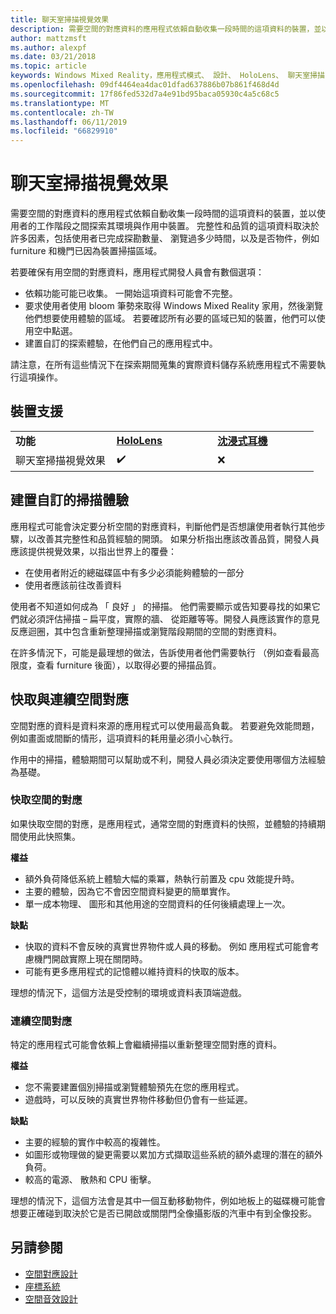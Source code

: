 ```yaml
---
title: 聊天室掃描視覺效果
description: 需要空間的對應資料的應用程式依賴自動收集一段時間的這項資料的裝置，並以使用者的工作階段之間探索其環境與作用中裝置。
author: mattzmsft
ms.author: alexpf
ms.date: 03/21/2018
ms.topic: article
keywords: Windows Mixed Reality，應用程式模式、 設計、 HoloLens、 聊天室掃描，空間的對應，介面重構，網格
ms.openlocfilehash: 09df4464ea4dac01dfad637886b07b861f468d4d
ms.sourcegitcommit: 17f86fed532d7a4e91bd95baca05930c4a5c68c5
ms.translationtype: MT
ms.contentlocale: zh-TW
ms.lasthandoff: 06/11/2019
ms.locfileid: "66829910"
---
```

# <a name="room-scan-visualization"></a>聊天室掃描視覺效果

需要空間的對應資料的應用程式依賴自動收集一段時間的這項資料的裝置，並以使用者的工作階段之間探索其環境與作用中裝置。 完整性和品質的這項資料取決於許多因素，包括使用者已完成探勘數量、 瀏覽過多少時間，以及是否物件，例如 furniture 和機門已因為裝置掃描區域。

若要確保有用空間的對應資料，應用程式開發人員會有數個選項：
* 依賴功能可能已收集。 一開始這項資料可能會不完整。
* 要求使用者使用 bloom 筆勢來取得 Windows Mixed Reality 家用，然後瀏覽他們想要使用體驗的區域。 若要確認所有必要的區域已知的裝置，他們可以使用空中點選。
* 建置自訂的探索體驗，在他們自己的應用程式中。

請注意，在所有這些情況下在探索期間蒐集的實際資料儲存系統應用程式不需要執行這項操作。

## <a name="device-support"></a>裝置支援

<table>
    <colgroup>
    <col width="33%" />
    <col width="33%" />
    <col width="33%" />
    </colgroup>
    <tr>
        <td><strong>功能</strong></td>
        <td><a href="hololens-hardware-details.md"><strong>HoloLens</strong></a></td>
        <td><a href="immersive-headset-hardware-details.md"><strong>沈浸式耳機</strong></a></td>
    </tr>
     <tr>
        <td>聊天室掃描視覺效果</td>
        <td>✔️</td>
        <td>❌</td>
    </tr>
</table>



## <a name="building-a-custom-scanning-experience"></a>建置自訂的掃描體驗

應用程式可能會決定要分析空間的對應資料，判斷他們是否想讓使用者執行其他步驟，以改善其完整性和品質經驗的開頭。 如果分析指出應該改善品質，開發人員應該提供視覺效果，以指出世界上的覆疊：
* 在使用者附近的總磁碟區中有多少必須能夠體驗的一部分
* 使用者應該前往改善資料

使用者不知道如何成為 「 良好 」 的掃描。 他們需要顯示或告知要尋找的如果它們就必須評估掃描 – 扁平度，實際的牆、 從距離等等。開發人員應該實作的意見反應迴圈，其中包含重新整理掃描或瀏覽階段期間的空間的對應資料。

在許多情況下，可能是最理想的做法，告訴使用者他們需要執行 （例如查看最高限度，查看 furniture 後面），以取得必要的掃描品質。

## <a name="cached-versus-continuous-spatial-mapping"></a>快取與連續空間對應

空間對應的資料是資料來源的應用程式可以使用最高負載。 若要避免效能問題，例如畫面或間斷的情形，這項資料的耗用量必須小心執行。

作用中的掃描，體驗期間可以幫助或不利，開發人員必須決定要使用哪個方法經驗為基礎。

### <a name="cached-spatial-mapping"></a>快取空間的對應

如果快取空間的對應，是應用程式，通常空間的對應資料的快照，並體驗的持續期間使用此快照集。

**權益**
* 額外負荷降低系統上體驗大幅的乘冪，熱執行前置及 cpu 效能提升時。
* 主要的體驗，因為它不會因空間資料變更的簡單實作。
* 單一成本物理、 圖形和其他用途的空間資料的任何後續處理上一次。

**缺點**
* 快取的資料不會反映的真實世界物件或人員的移動。 例如 應用程式可能會考慮機門開啟實際上現在關閉時。
* 可能有更多應用程式的記憶體以維持資料的快取的版本。

理想的情況下，這個方法是受控制的環境或資料表頂端遊戲。

### <a name="continuous-spatial-mapping"></a>連續空間對應

特定的應用程式可能會依賴上會繼續掃描以重新整理空間對應的資料。

**權益**
* 您不需要建置個別掃描或瀏覽體驗預先在您的應用程式。
* 遊戲時，可以反映的真實世界物件移動但仍會有一些延遲。

**缺點**
* 主要的經驗的實作中較高的複雜性。
* 如圖形或物理做的變更需要以累加方式擷取這些系統的額外處理的潛在的額外負荷。
* 較高的電源、 散熱和 CPU 衝擊。

理想的情況下，這個方法會是其中一個互動移動物件，例如地板上的磁碟機可能會想要正確碰到取決於它是否已開啟或關閉門全像攝影版的汽車中有到全像投影。

## <a name="see-also"></a>另請參閱
* [空間對應設計](spatial-mapping-design.md)
* [座標系統](coordinate-systems.md)
* [空間音效設計](spatial-sound-design.md)
